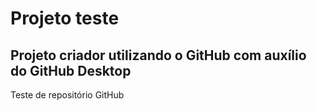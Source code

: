 # Projeto teste

## Projeto criador utilizando o GitHub com auxílio do GitHub Desktop

Teste de repositório GitHub